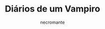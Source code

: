 ---
layout: post
type: tvserie
title: Diários de um Vampiro
description: >-
  Elena tenta sobreviver entre os seres sobrenaturais que vivem em segredo. Ela se apaixona pelo misterioso Stefan, mas o retorno do seu irmão, Damon, ameaça essa paixão.
author: necromante
overview: >-
  Elena tenta sobreviver entre os seres sobrenaturais que vivem em segredo. Ela se apaixona pelo misterioso Stefan, mas o retorno do seu irmão, Damon, ameaça essa paixão.
poster_path: /b3vl6wV1W8PBezFfntKTrhrehCY.jpg
backdrop_path: /k7T9xRyzP41wBVNyNeLmh8Ch7gD.jpg
tmdb_id: 18165
imdb_id: tt1405406
runtime: 43m
release_date: 2009-09-10
genres:
  - Drama
  - Fantasia
  - Terror
  - Romance
casts:
  - Nina Dobrev
  - Paul Wesley
  - Ian Somerhalder
  - Candice King
  - Zach Roerig
  - Michael Trevino
crews:
  - Kevin Williamson
  - Julie Plec
trailer: BmVmhjjkN4E
certification: 14
adult: false
vote_average: 8.2
vote_count: 3361
qualitys:
  - 1080p
  - 720p
  - 480p
audios:
  - Português
  - Inglês
extensions:
  - mkv
  - mp4
seasons:
  - season_number: 1
    name: 1 temporada
    overview: >-
      Sinopse da temporada.
    air_date: 2020-09-03T00:00:00.000Z
    episodes:
      - episode_number: 1
        name: Nome do episódio
        overview: >-
          Sinopse do episódio.
        air_date: 2020-01-01T00:00:00.000Z
        vote_average: 9
        vote_count: 1258
        downloads:
          - quality: 1080p
            audio: Dual Àudio
            size: 5GB
            server: Diversos
            urls:
             - hostname: twitter.com
               url: https://twitter.com/
             - hostname: youtube.com
               url: https://youtube.com/
          - quality: 720p
            audio: Dual Àudio
            size: 3GB
            server: Diversos
            urls:
             - hostname: twitter.com
               url: https://twitter.com/
             - hostname: youtube.com
               url: https://youtube.com/
          - quality: 480p
            audio: Dual Àudio
            size: 400MB
            server: Diversos
            urls:
             - hostname: twitter.com
               url: https://twitter.com/
             - hostname: youtube.com
               url: https://youtube.com/
---